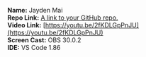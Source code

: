 **Name:** Jayden Mai <br />
**Repo Link:** [A link to your GitHub repo.]() <br />
**Video Link:** [https://youtu.be/2fKDLGpPnJU](https://youtu.be/2fKDLGpPnJU) <br />
**Screen Cast:** OBS 30.0.2 <br />
**IDE:** VS Code 1.86
